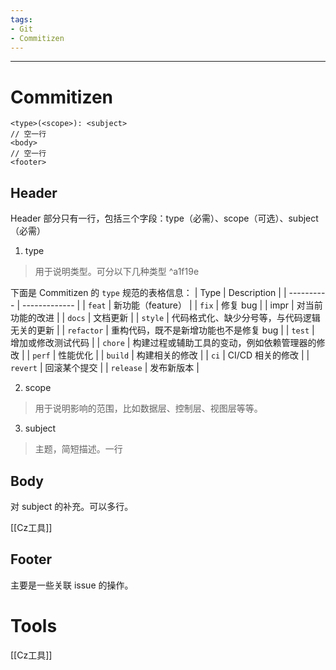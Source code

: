 ```yaml
---
tags:
- Git
- Commitizen
---
```

---
# Commitizen
```
<type>(<scope>): <subject>
// 空一行
<body>
// 空一行
<footer>
```
## Header

Header 部分只有一行，包括三个字段：type（必需）、scope（可选）、subject（必需）
1. type
> 用于说明类型。可分以下几种类型 ^a1f19e



下面是 Commitizen 的 `type` 规范的表格信息：
| Type       | Description  |
| ---------- | ------------- |
| `feat`     | 新功能（feature）                              |
| `fix`      | 修复 bug                                       |
| impr     | 对当前功能的改进                               |
| `docs`     | 文档更新                                       |
| `style`    | 代码格式化、缺少分号等，与代码逻辑无关的更新   |
| `refactor` | 重构代码，既不是新增功能也不是修复 bug         |
| `test`     | 增加或修改测试代码                             |
| `chore`    | 构建过程或辅助工具的变动，例如依赖管理器的修改 |
| `perf`     | 性能优化                                       |
| `build`    | 构建相关的修改                                 |
| `ci`       | CI/CD 相关的修改                               |
| `revert`   | 回滚某个提交                                   |
| `release`  | 发布新版本                                     |

2. scope
> 用于说明影响的范围，比如数据层、控制层、视图层等等。
3. subject
> 主题，简短描述。一行

## Body
对 subject 的补充。可以多行。

[[Cz工具]]
## Footer
主要是一些关联 issue 的操作。

# Tools
[[Cz工具]]
